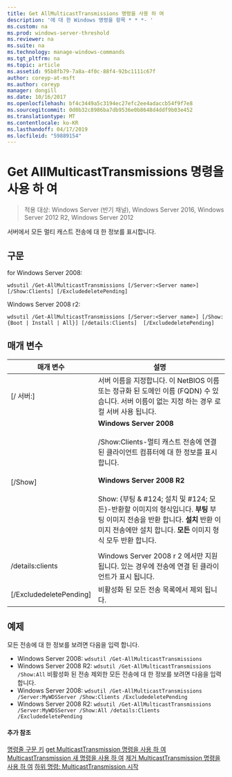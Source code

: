 ```yaml
---
title: Get AllMulticastTransmissions 명령을 사용 하 여
description: '에 대 한 Windows 명령을 항목 * * *- '
ms.custom: na
ms.prod: windows-server-threshold
ms.reviewer: na
ms.suite: na
ms.technology: manage-windows-commands
ms.tgt_pltfrm: na
ms.topic: article
ms.assetid: 95b8fb79-7a8a-4f0c-88f4-92bc1111c67f
author: coreyp-at-msft
ms.author: coreyp
manager: dongill
ms.date: 10/16/2017
ms.openlocfilehash: bf4c3449a5c3194ec27efc2ee4adaccb54f9f7e8
ms.sourcegitcommit: 0d0b32c8986ba7db9536e0b8648d4ddf9b03e452
ms.translationtype: MT
ms.contentlocale: ko-KR
ms.lasthandoff: 04/17/2019
ms.locfileid: "59889154"
---
```

# <a name="using-the-get-allmulticasttransmissions-command"></a>Get AllMulticastTransmissions 명령을 사용 하 여

>적용 대상: Windows Server (반기 채널), Windows Server 2016, Windows Server 2012 R2, Windows Server 2012

서버에서 모든 멀티 캐스트 전송에 대 한 정보를 표시합니다.
## <a name="syntax"></a>구문
for Windows Server 2008:
```
wdsutil /Get-AllMulticastTransmissions [/Server:<Server name>] [/Show:Clients] [/ExcludedeletePending]
```
Windows Server 2008 r2:
```
wdsutil /Get-AllMulticastTransmissions [/Server:<Server name>] [/Show:{Boot | Install | All}] [/details:Clients]  [/ExcludedeletePending]
```
## <a name="parameters"></a>매개 변수
|매개 변수|설명|
|-------|--------|
|[/ 서버:<Server name>]|서버 이름을 지정합니다. 이 NetBIOS 이름 또는 정규화 된 도메인 이름 (FQDN) 수 있습니다. 서버 이름이 없는 지정 하는 경우 로컬 서버 사용 됩니다.|
|[/Show]|**Windows Server 2008**<br /><br />/Show:Clients-멀티 캐스트 전송에 연결 된 클라이언트 컴퓨터에 대 한 정보를 표시 합니다.<br /><br />**Windows Server 2008 R2**<br /><br />Show: {부팅 & #124; 설치 및 #124; 모든}-반환할 이미지의 형식입니다.                                **부팅** 부팅 이미지 전송을 반환 합니다.                                  **설치** 반환 이미지 전송에만 설치 합니다. **모든** 이미지 형식 모두 반환 합니다.|
|||
|/details:clients|Windows Server 2008 r 2 에서만 지원 됩니다. 있는 경우에 전송에 연결 된 클라이언트가 표시 됩니다.|
|[/ExcludedeletePending]|비활성화 된 모든 전송 목록에서 제외 됩니다.|
## <a name="BKMK_examples"></a>예제
모든 전송에 대 한 정보를 보려면 다음을 입력 합니다.
-   Windows Server 2008: `wdsutil /Get-AllMulticastTransmissions`
-   Windows Server 2008 R2: `wdsutil /Get-AllMulticastTransmissions /Show:All` 비활성화 된 전송 제외한 모든 전송에 대 한 정보를 보려면 다음을 입력 합니다.
-   Windows Server 2008: `wdsutil /Get-AllMulticastTransmissions /Server:MyWDSServer /Show:Clients /ExcludedeletePending`
-   Windows Server 2008 R2: `wdsutil /Get-AllMulticastTransmissions /Server:MyWDSServer /Show:All /details:Clients /ExcludedeletePending`
#### <a name="additional-references"></a>추가 참조
[명령줄 구문 키](command-line-syntax-key.md)
[get MulticastTransmission 명령을 사용 하 여](using-the-get-multicasttransmission-command.md)
[MulticastTransmission 새 명령을 사용 하 여](using-the-new-multicasttransmission-command.md)
[제거 MulticastTransmission 명령을 사용 하 여](using-the-remove-multicasttransmission-command.md)
[하위 명령: MulticastTransmission 시작](subcommand-start-multicasttransmission.md)
